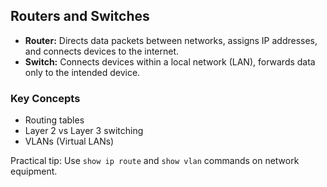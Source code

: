 ## Routers and Switches

- **Router:** Directs data packets between networks, assigns IP addresses, and connects devices to the internet.
- **Switch:** Connects devices within a local network (LAN), forwards data only to the intended device.

### Key Concepts
- Routing tables
- Layer 2 vs Layer 3 switching
- VLANs (Virtual LANs)

Practical tip: Use `show ip route` and `show vlan` commands on network equipment.
